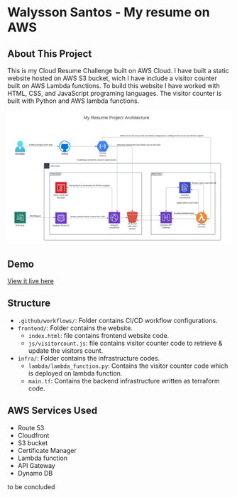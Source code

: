 # Walysson Santos - My resume on AWS
## About This Project 
This is my Cloud Resume Challenge built on AWS Cloud. I have built a static website hosted on AWS S3 bucket, wich I have include a visitor counter built on AWS Lambda functions. To build this website I have worked with HTML, CSS, and JavaScript programing languages. The visitor counter is built with Python and AWS lambda functions. 

![architecture](./assets/images/architecture.png)

## Demo

[View it live here](https://resume.naveenraj.net)

## Structure

- `.github/workflows/`: Folder contains CI/CD workflow configurations.
- `frontend/`: Folder contains the website.
    - `index.html`: file contains frontend website code.
    - `js/visitorcount.js`: file contains visitor counter code to retrieve & update the visitors count.
- `infra/`: Folder contains the infrastructure codes.
    - `lambda/lambda_function.py`: Contains the visitor counter code which is deployed on lambda function.
    - `main.tf`: Contains the backend infrastructure written as terraform code.

## AWS Services Used
- Route 53
- Cloudfront
- S3 bucket
- Certificate Manager
- Lambda function
- API Gateway
- Dynamo DB

to be concluded
